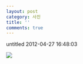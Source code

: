 ```yaml
---
layout: post
category: 사진
title: ''
comments: true
---
```

untitled
2012-04-27 16:48:03


  

![][link0]

  


[link0]:https://t1.daumcdn.net/cfile/tistory/162070394F9A4F1D16
